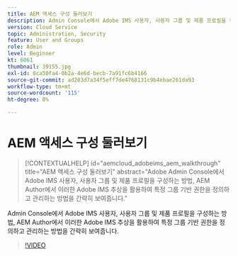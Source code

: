 ```yaml
---
title: AEM 액세스 구성 둘러보기
description: Admin Console에서 Adobe IMS 사용자, 사용자 그룹 및 제품 프로필을 구성하는 방법, AEM Author에서 이러한 Adobe IMS 추상을 활용하여 특정 그룹 기반 권한을 정의하고 관리하는 방법을 간략히 보여줍니다.
version: Cloud Service
topic: Administration, Security
feature: User and Groups
role: Admin
level: Beginner
kt: 6061
thumbnail: 39155.jpg
exl-id: 0ca50fa4-0b2a-4e6d-becb-7a91fc6b4166
source-git-commit: ad203d7a34f5eff7de4768131c9b4ebae261da93
workflow-type: tm+mt
source-wordcount: '115'
ht-degree: 0%

---
```


# AEM 액세스 구성 둘러보기

>[!CONTEXTUALHELP]
>id="aemcloud_adobeims_aem_walkthrough"
>title="AEM 액세스 구성 둘러보기"
>abstract="Adobe Admin Console에서 Adobe IMS 사용자, 사용자 그룹 및 제품 프로필을 구성하는 방법, AEM Author에서 이러한 Adobe IMS 추상을 활용하여 특정 그룹 기반 권한을 정의하고 관리하는 방법을 간략히 보여줍니다."

Admin Console에서 Adobe IMS 사용자, 사용자 그룹 및 제품 프로필을 구성하는 방법, AEM Author에서 이러한 Adobe IMS 추상을 활용하여 특정 그룹 기반 권한을 정의하고 관리하는 방법을 간략히 보여줍니다.

>[!VIDEO](https://video.tv.adobe.com/v/39155/?quality=12&learn=on)

